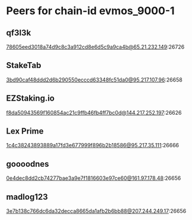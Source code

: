 # Peers for chain-id evmos_9000-1

## qf3l3k
78605eed3018a74d9c8c3a912cd8e6d5c9a9ca4b@65.21.232.149:26726

## StakeTab
3bd90caf48ddd2d6b290550ecccd63348fc51da0@95.217.107.96:26658

## EZStaking.io
f8da50943569f160854ac21c9ffb46fb4ff7bc0d@144.217.252.197:26626

## Lex Prime
1c4c38243893889a17fd3e677999f896b2b18586@95.217.35.111:26666

## goooodnes
0e4dec8dd2cb74277bae3a9e7f1816603e97ce60@161.97.178.48:26656

## madlog123
3e7b138c766dc6da32decca8665da1afb2b6bb88@207.244.249.17:26656
